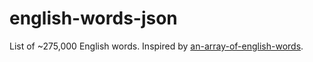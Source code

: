 # english-words-json

List of ~275,000 English words. Inspired by [an-array-of-english-words](https://github.com/words/an-array-of-english-words).
